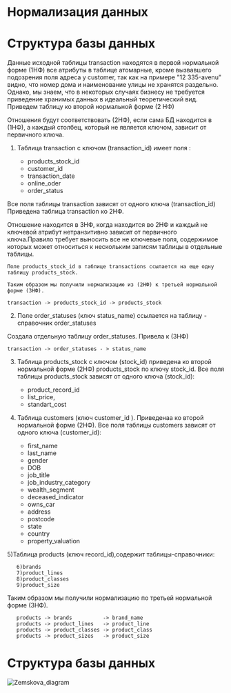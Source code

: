  # Нормализация данных 
 # Структура базы данных

Данные исходной таблицы transaction находятся в
первой нормальной форме (1НФ) все атрибуты в таблице атомарные, кроме вызвавшего подозрения поля адреса у customer, так как на примере "12 335-avenu" видно, что номер дома и наименование улицы не хранятся раздельно. Однако, мы знаем, что в некоторых случаях бизнесу не требуется приведение хранимых данных в идеальный теоретический вид.
Приведем таблицу ко второй нормальной форме (2 НФ)
 

Отношения будут соответствовать (2НФ), если сама БД находится в (1НФ), а каждый столбец, 
который не является ключом, зависит от первичного ключа.


1) Таблица transaction с ключом (transaction_id) имеет поля :

	+ products_stock_id
	+ customer_id
	+ transaction_date
	+ online_oder
	+ order_status

Все поля таблицы transaction зависят от одного ключа (transaction_id)
Приведена таблица transaction ко 2НФ.
    
Отношение находится в 3НФ, когда находится во 2НФ и каждый не ключевой атрибут 
нетранзитивно зависит от первичного ключа.Правило требует выносить все не ключевые поля,
содержимое которых может относиться к нескольким записям таблицы в отдельные таблицы.
	
	Поле products_stock_id в таблице transactions ссылается на еще одну таблицу products_stock.
	
	Таким образом мы получили нормализацию из (2НФ) к третьей нормальной форме (3НФ).

	transaction -> products_stock_id -> products_stock 
	
2) Поле order_statuses (ключ status_name) ссылается на таблицу - справочник order_statuses 
	
Создала отдельную таблицу order_statuses. Привела к (3НФ)
    
	transaction -> order_statuses - > status_name	


3) Таблица products_stock с ключом (stock_id) приведена ко второй нормальной форме (2НФ) products_stock по ключу stock_id.
Все поля таблицы products_stock зависят от одного ключа (stock_id):
	
 	+ product_record_id
	+ list_price,
	+ standart_cost
				
4) Таблица customers (ключ customer_id ). Приведенаа ко второй нормальной форме (2НФ). Все поля таблицы customers зависят от одного ключа (customer_id):

	+ first_name
	+ last_name
	+ gender 
	+ DOB
	+ job_title
	+ job_industry_category
	+ wealth_segment
	+ deceased_indicator
	+ owns_car
	+ address
	+ postcode
	+ state
	+ country
	+ property_valuation
	
5)Таблица products (ключ record_id),содержит таблицы-справочники:
	  
	   6)brands
	   7)product_lines
	   8)product_classes
	   9)product_size
	   
Таким образом мы получили нормализацию по третьей нормальной форме (3НФ).

	   products -> brands          -> brand_name
	   products -> product_lines   -> product_line
	   products -> product_classes -> product_class
	   products -> product_sizes   -> product_size
# Структура базы данных 
![Zemskova_diagram](https://github.com/Zemsko/Zemskova_M_V/assets/147048091/42ab7914-10ea-4747-ae24-789bbbc539fd)
